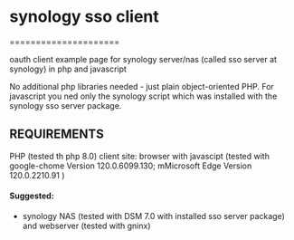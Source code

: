 # synology sso client
=====================

oauth client example page for synology server/nas (called sso server at synology) in php and javascript

No additional php libraries needed - just plain object-oriented PHP.
For javascript you ned only the synology script which was installed with the synology sso server package.

REQUIREMENTS
------------

PHP (tested th php 8.0)
client site: browser with javascipt (tested with google-chome Version 120.0.6099.130; mMicrosoft Edge  Version 120.0.2210.91 )

#### Suggested:
- synology NAS (tested with DSM 7.0 with installed sso server package) and webserver (tested with gninx)
